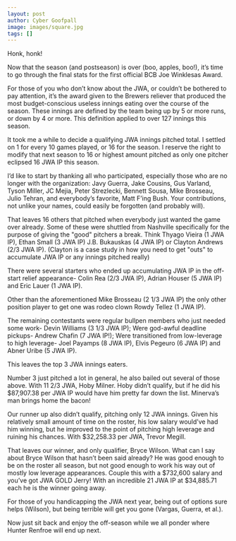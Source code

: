 ```yaml
---
layout: post
author: Cyber Goofpall
image: images/square.jpg
tags: []
---
```


Honk, honk!

Now that the season (and postseason) is over (boo, apples, boo!), it’s time to go through the final stats for the first official BCB Joe Winklesas Award.

For those of you who don’t know about the JWA, or couldn’t be bothered to pay attention, it’s the award given to the Brewers reliever that produced the most budget-conscious useless innings eating over the course of the season. These innings are defined by the team being up by 5 or more runs, or down by 4 or more. This definition applied to over 127 innings this season.

It took me a while to decide a qualifying JWA innings pitched total. I settled on 1 for every 10 games played, or 16 for the season. I reserve the right to modify that next season to 16 or highest amount pitched as only one pitcher eclipsed 16 JWA IP this season.

I’d like to start by thanking all who participated, especially those who are no longer with the organization: Javy Guerra, Jake Cousins, Gus Varland, Tyson Miller, JC Mejia, Peter Strezlecki, Bennett Sousa, Mike Brosseau, Julio Tehran, and everybody’s favorite, Matt F’ing Bush. Your contributions, not unlike your names, could easily be forgotten (and probably will).

That leaves 16 others that pitched when everybody just wanted the game over already. Some of these were shuttled from Nashville specifically for the purpose of giving the "good" pitchers a break. Think Thyago Vieira (1 JWA IP), Ethan Small (3 JWA IP) J.B. Bukauskas (4 JWA IP) or Clayton Andrews (2/3 JWA IP). (Clayton is a case study in how you need to get "outs" to accumulate JWA IP or any innings pitched really)

There were several starters who ended up accumulating JWA IP in the off-start relief appearance- Colin Rea (2/3 JWA IP), Adrian Houser (5 JWA IP) and Eric Lauer (1 JWA IP).

Other than the aforementioned Mike Brosseau (2 1/3 JWA IP) the only other position player to get one was rodeo clown Rowdy Tellez (1 JWA IP).

The remaining contestants were regular bullpen members who just needed some work- Devin Williams (3 1/3 JWA IP); Were god-awful deadline pickups- Andrew Chafin (7 JWA IP!); Were transitioned from low-leverage to high leverage- Joel Payamps (8 JWA IP), Elvis Pegeuro (6 JWA IP) and Abner Uribe (5 JWA IP).

This leaves the top 3 JWA innings eaters.

Number 3 just pitched a lot in general, he also bailed out several of those above. With 11 2/3 JWA, Hoby Milner. Hoby didn’t qualify, but if he did his $87,907.38 per JWA IP would have him pretty far down the list. Minerva’s man brings home the bacon!

Our runner up also didn’t qualify, pitching only 12 JWA innings. Given his relatively small amount of time on the roster, his low salary would’ve had him winning, but he improved to the point of pitching high leverage and ruining his chances. With $32,258.33 per JWA, Trevor Megill.

That leaves our winner, and only qualifier, Bryce Wilson. What can I say about Bryce Wilson that hasn’t been said already? He was good enough to be on the roster all season, but not good enough to work his way out of mostly low leverage appearances. Couple this with a $732,600 salary and you’ve got JWA GOLD Jerry! With an incredible 21 JWA IP at $34,885.71 each he is the winner going away.

For those of you handicapping the JWA next year, being out of options sure helps (Wilson), but being terrible will get you gone (Vargas, Guerra, et al.).

Now just sit back and enjoy the off-season while we all ponder where Hunter Renfroe will end up next.